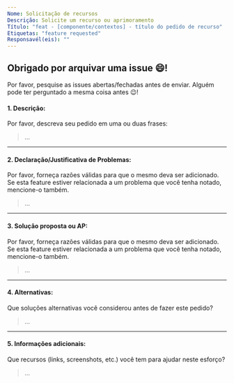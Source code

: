 ```yaml
---
Nome: Solicitação de recursos
Descrição: Solicite um recurso ou aprimoramento
Título: "feat - [componente/contextos] - título do pedido de recurso"
Etiquetas: "feature requested"
Responsavél(eis): ""
---
```


## Obrigado por arquivar uma issue 😄!

Por favor, pesquise as issues abertas/fechadas antes de enviar. Alguém pode ter perguntado a mesma coisa antes  😉!

#### 1. Descrição:

Por favor, descreva seu pedido em uma ou duas frases:

> ...

---

#### 2. Declaração/Justificativa de Problemas:

Por favor, forneça razões válidas para que o mesmo deva ser adicionado.
Se esta feature estiver relacionada a um problema que você tenha notado, mencione-o também.

> ...

---

#### 3. Solução proposta ou AP:

Por favor, forneça razões válidas para que o mesmo deva ser adicionado.
Se esta feature estiver relacionada a um problema que você tenha notado, mencione-o também.

> ...

---

#### 4. Alternativas:

Que soluções alternativas você considerou antes de fazer este pedido?

> ...

---

#### 5. Informações adicionais:

Que recursos (links, screenshots, etc.) você tem para ajudar neste esforço?

> ...

